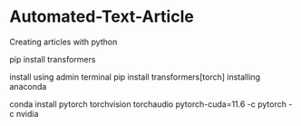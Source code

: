 # Automated-Text-Article
Creating articles with python

pip install transformers

install using admin terminal 
pip install transformers[torch]
installing anaconda

conda install pytorch torchvision torchaudio pytorch-cuda=11.6 -c pytorch -c nvidia